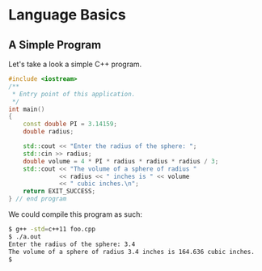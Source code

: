 # Language Basics

## A Simple Program

Let's take a look a simple C++ program.

```c++
#include <iostream>
/**
 * Entry point of this application.
 */
int main()
{
    const double PI = 3.14159;
    double radius;

    std::cout << "Enter the radius of the sphere: ";
    std::cin >> radius;
    double volume = 4 * PI * radius * radius * radius / 3;
    std::cout << "The volume of a sphere of radius "
              << radius << " inches is " << volume
              << " cubic inches.\n";
    return EXIT_SUCCESS;
} // end program
```

We could compile this program as such:

```bash
$ g++ -std=c++11 foo.cpp
$ ./a.out
Enter the radius of the sphere: 3.4
The volume of a sphere of radius 3.4 inches is 164.636 cubic inches.
$
```
